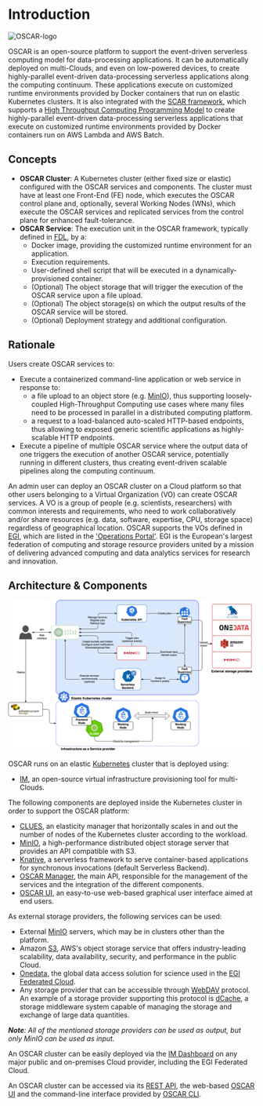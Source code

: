 # Introduction

![OSCAR-logo](images/oscar3.png)

OSCAR is an open-source platform to support the event-driven serverless computing model for data-processing applications. It can be automatically deployed on multi-Clouds, and even on low-powered devices, to create highly-parallel event-driven data-processing serverless applications along the computing continuum. These applications execute on customized runtime environments provided by Docker containers that run on elastic Kubernetes clusters. It is also integrated with the 
[SCAR framework](https://github.com/grycap/scar), which supports a
[High Throughput Computing Programming Model](https://scar.readthedocs.io/en/latest/prog_model.html)
to create highly-parallel event-driven data-processing serverless applications
that execute on customized runtime environments provided by Docker containers
run on AWS Lambda and AWS Batch.


## Concepts
- **OSCAR Cluster**: A Kubernetes cluster (either fixed size or elastic) configured with the OSCAR services and components. The cluster must have at least one Front-End (FE) node, which executes the OSCAR control plane and, optionally, several Working Nodes (WNs), which execute the OSCAR services and replicated services from the control plane for enhanced fault-tolerance.
- **OSCAR Service**: The execution unit in the OSCAR framework, typically defined in [FDL](fdl.md), by a:
    - Docker image, providing the customized runtime environment for an application.
    - Execution requirements.
    - User-defined shell script that will be executed in a dynamically-provisioned container.
    - (Optional) The object storage that will trigger the execution of the OSCAR service upon a file upload. 
    - (Optional) The object storage(s) on which the output results of the OSCAR service will be stored. 
    - (Optional) Deployment strategy and additional configuration. 


## Rationale

Users create OSCAR services to:

  - Execute a containerized command-line application or web service in response to:
      - a file upload to an object store (e.g. [MinIO](http://min.io)), thus supporting loosely-coupled High-Throughput Computing use cases where many files need to be processed in parallel in a distributed computing platform.
      - a request to a load-balanced auto-scaled HTTP-based endpoints, thus allowing to exposed generic scientific applications as highly-scalable HTTP endpoints.
  - Execute a pipeline of multiple OSCAR service where the output data of one triggers the execution of another OSCAR service, potentially running in different clusters, thus creating event-driven scalable pipelines along the computing continuum.

An admin user can deploy an OSCAR cluster on a Cloud platform so that other users belonging to a Virtual Organization (VO) can create OSCAR services. A VO is a group of people (e.g. scientists, researchers) with common interests and requirements, who need to work collaboratively and/or share resources (e.g. data, software, expertise, CPU, storage space) regardless of geographical location. OSCAR supports the VOs defined in [EGI](https://egi.eu), which are listed in the ['Operations Portal'](https://operations-portal.egi.eu/vo/a/list). EGI is the European's largest federation of computing and storage resource providers united by a mission of delivering advanced computing and data analytics services for research and innovation.


## Architecture & Components

![oscar arch](images/oscar-arch.png)

OSCAR runs on an elastic [Kubernetes](http://kubernetes.io) cluster that is
deployed using:

- [IM](http://www.grycap.upv.es/im), an open-source virtual infrastructure
    provisioning tool for multi-Clouds.

The following components are deployed inside the Kubernetes cluster in order
to support the OSCAR platform:

- [CLUES](http://github.com/grycap/clues), an elasticity manager that
    horizontally scales in and out the number of nodes of the Kubernetes
    cluster according to the workload.
- [MinIO](https://min.io), a high-performance distributed object storage
    server that provides an API compatible with S3.
- [Knative](https://knative.dev), a serverless framework to serve
    container-based applications for synchronous invocations (default
    Serverless Backend).
- [OSCAR Manager](https://docs.oscar.grycap.net/api/), the main API, responsible for the management of the services and the integration of the different components. 
- [OSCAR UI](https://github.com/grycap/oscar-ui), an easy-to-use web-based graphical user interface aimed at end users.

As external storage providers, the following services can be used:

- External [MinIO](https://min.io) servers, which may be in clusters other
    than the platform.
- Amazon [S3](https://aws.amazon.com/s3/), AWS's object storage
    service that offers industry-leading scalability, data availability,
    security, and performance in the public Cloud.
- [Onedata](https://onedata.org/), the global data access solution for science
    used in the [EGI Federated Cloud](https://datahub.egi.eu/).
- Any storage provider that can be accessible through
    [WebDAV](http://www.webdav.org/) protocol. An example of a storage provider
    supporting this protocol is [dCache](https://dcache.org/), a storage
    middleware system capable of managing the storage and exchange of large data
    quantities.

***Note**: All of the mentioned storage providers can be used as output, but
only MinIO can be used as input.*


An OSCAR cluster can be easily deployed via the [IM Dashboard](http://im.egi.eu)
on any major public and on-premises Cloud provider, including the EGI Federated Cloud.

An OSCAR cluster can be accessed via its
[REST API](https://grycap.github.io/oscar/api/), the web-based 
[OSCAR UI](https://github.com/grycap/oscar-ui) and the command-line interface provided by
[OSCAR CLI](https://github.com/grycap/oscar-cli).
